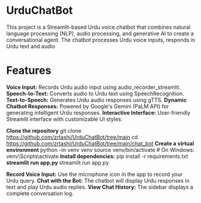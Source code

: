 # UrduChatBot

This project is a Streamlit-based Urdu voice chatbot that combines natural language processing (NLP), audio processing, and generative AI to create a conversational agent. The chatbot processes Urdu voice inputs, responds in Urdu text and audio

# Features
**Voice Input:** Records Urdu audio input using audio_recorder_streamlit.
**Speech-to-Text:** Converts audio to Urdu text using SpeechRecognition.
**Text-to-Speech:** Generates Urdu audio responses using gTTS.
**Dynamic Chatbot Responses:** Powered by Google's Gemini (PaLM API) for generating intelligent Urdu responses.
**Interactive Interface:** User-friendly Streamlit interface with customizable UI styles.

**Clone the repository**
git clone <https://github.com/zrtashi/UrduChatBot/tree/main>
cd <https://github.com/zrtashi/UrduChatBot/tree/main/chat_bot>
**Create a virtual environment**
python -m venv venv
source venv/bin/activate  # On Windows: venv\Scripts\activate
**Install dependencies:**
pip install -r requirements.txt
**streamlit run app.py**
streamlit run app.py

**Record Voice Input:**
Use the microphone icon in the app to record your Urdu query.
**Chat with the Bot:**
The chatbot will display Urdu responses in text and play Urdu audio replies.
**View Chat History:**
The sidebar displays a complete conversation log.




